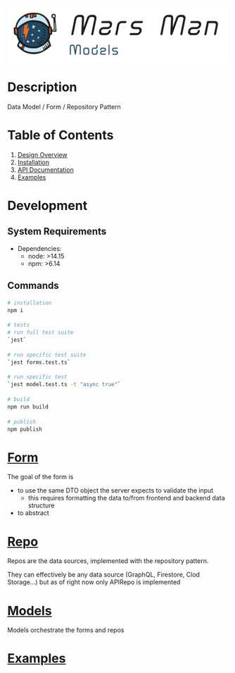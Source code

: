 ![Mars Man Models Logo](./imgs/logo.png)

# Description
Data Model / Form / Repository Pattern

# Table of Contents
1. [Design Overview](#design-overview)
2. [Installation](#installation)
3. [API Documentation](<#API Documentation>)
3. [Examples](<#Examples>)

# Development
## System Requirements
- Dependencies: 
    - node: >14.15
    - npm:  >6.14
## Commands
```bash
# installation
npm i 

# tests
# run full test suite
`jest`

# run specific test suite
`jest forms.test.ts`

# run specific test 
`jest model.test.ts -t "async true"`

# build
npm run build

# publish
npm publish
```


# [Form](<./docs/Forms.md>) 
The goal of the form is 
- to use the same DTO object the server expects to validate the input
    - this requires formatting the data to/from frontend and backend data structure
- to abstract 


# [Repo](<./docs/Repos.md>)
Repos are the data sources, implemented with the repository pattern.

They can effectively be any data source (GraphQL, Firestore, Clod Storage...) but as of right now only APIRepo is implemented

# [Models](<./docs/Models.md>)
Models orchestrate the forms and repos


# [Examples](<./docs/Examples.md>)